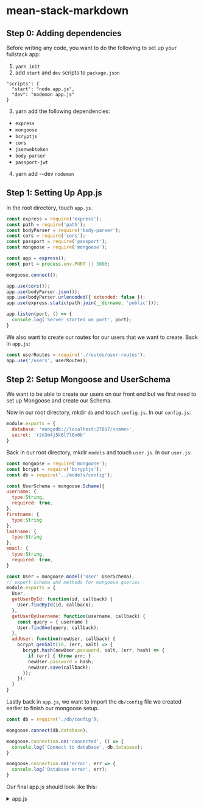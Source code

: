 # mean-stack-markdown

## Step 0: Adding dependencies
Before writing any code, you want to do the following to set up your fullstack app:
1. `yarn init`
2. add `start` and `dev` scripts to `package.json`
```
"scripts": {
  "start": "node app.js",
  "dev": "nodemon app.js"
}
```
3. yarn add the following dependencies:
* `express`
* `mongoose`
* `bcryptjs`
* `cors`
* `jsonwebtoken`
* `body-parser`
* `passport-jwt`
4. yarn add --dev `nodemon`

## Step 1: Setting Up App.js
In the root directory, touch `app.js`.
```js
const express = require('express');
const path = require('path');
const bodyParser = require('body-parser');
const cors = require('cors');
const passport = require('passport');
const mongoose = require('mongoose');

const app = express();
const port = process.env.PORT || 3000;

mongoose.connect();

app.use(cors());
app.use(bodyParser.json());
app.use(bodyParser.urlencoded({ extended: false });
app.use(express.static(path.join(__dirname, 'public')));

app.listen(port, () => {
  console.log('Server started on port', port);
}
```

We also want to create our routes for our users that we want to create.
Back in `app.js`:

```js
const userRoutes = require('./routes/user-routes');
app.use('/users', userRoutes);
```

## Step 2: Setup Mongoose and UserSchema
We want to be able to create our users on our front end but we first need to set up Mongoose and create our Schema.

Now in our root directory, mkdir `db` and touch `config.js`.
In our `config.js`:

```js
module.exports = {
  database: 'mongodb://localhost:27017/<name>',
  secret: 'r2n3m4j5k6l7l8n0b'
}
```
Back in our root directory, mkdir `models` and touch `user.js`.
In our `user.js`:

```js
const mongoose = require('mongoose');
const bcrypt = require('bcryptjs');
const db = require('../models/config');

const UserSchema = mongoose.Schame({
username: {
  type:String,
  required: true,
},
firstname: {
  type:String
},
lastname: {
  type:String
},
email: {
  type:String,
  required: true,
}

const User = mongoose.model('User' UserSchema);
// export schema and methods for mongoose queries
module.exports = {
  User,
  getUserById: function(id, callback) {
    User.findById(id, callback);
  },
  getUserByUsername: function(username, callback) {
    const query = { username }
    User.findOne(query, callback);
  },
  addUser: function(newUser, callback) {
    bcrypt.genSalt(10, (err, salt) => {
      bcrypt.hash(newUser.password, salt, (err, hash) => {
        if (err) { throw err; }
        newUser.password = hash;
        newUser.save(callback);
      });
    });
  }
}
```
Lastly back in `app.js`, we want to import the `db/config` file we created earlier to finish our mongoose setup.
```js
const db = require('./db/config');

mongoose.connect(db.database);

mongoose.connection.on('connected', () => {
  console.log('Connect to database', db.database);
}

mongoose.connection.on('error', err => {
  console.log('Database error', err);
}
```
Our final app.js should look like this:
<details>
<summary>app.js</summary>
  
```js
const express = require('express');
const path = require('path');
const bodyParser = require('body-parser');
const cors = require('cors');
const passport = require('passport');
const mongoose = require('mongoose');
const db = require('./db/config');

// initialize express app
const app = express();
const port = process.env.PORT || 3000;

// mongodb setup
mongoose.connect(db.database);

mongoose.connection.on('connected', () => {
  console.log('Connect to database', db.database);
}

mongoose.connection.on('error', err => {
  console.log('Database error', err);
}

// more middleware
app.use(cors());
app.use(bodyParser.json());
app.use(bodyParser.urlencoded({ extended: false });
app.use(express.static(path.join(__dirname, 'public')));

// listening for server start
app.listen(port, () => {
  console.log('Server started on port', port);
}

// setting up specific routes
const userRoutes = require('./routes/user-routes');
app.use('/users', userRoutes);
```
</details>
